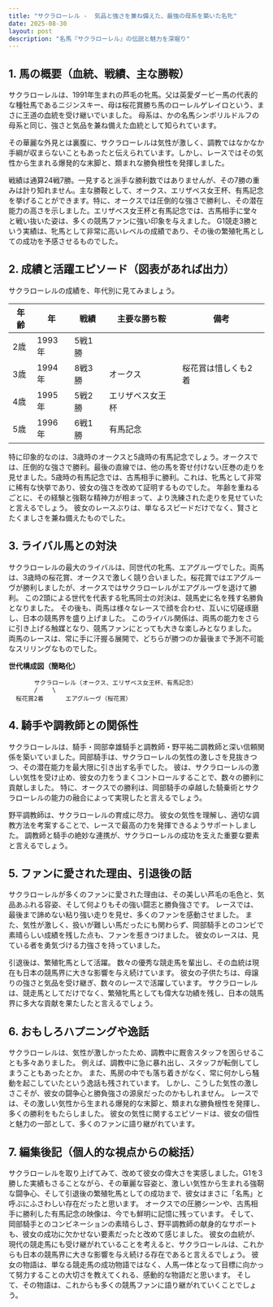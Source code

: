 ```yaml
---
title: "サクラローレル -  気品と強さを兼ね備えた、最強の母系を築いた名牝"
date: 2025-08-30
layout: post
description: "名馬『サクラローレル』の伝説と魅力を深堀り"
---
```


## 1. 馬の概要（血統、戦績、主な勝鞍）

サクラローレルは、1991年生まれの芦毛の牝馬。父は英愛ダービー馬の代表的な種牡馬であるニジンスキー、母は桜花賞勝ち馬のローレルゲレイロという、まさに王道の血統を受け継いでいました。  母系は、かの名馬シンボリルドルフの母系と同じ、強さと気品を兼ね備えた血統として知られています。

その華麗な外見とは裏腹に、サクラローレルは気性が激しく、調教ではなかなか手綱が収まらないこともあったと伝えられています。しかし、レースではその気性から生まれる爆発的な末脚と、類まれな勝負根性を発揮しました。

戦績は通算24戦7勝。一見すると派手な勝利数ではありませんが、その7勝の重みは計り知れません。主な勝鞍として、オークス、エリザベス女王杯、有馬記念を挙げることができます。特に、オークスでは圧倒的な強さで勝利し、その潜在能力の高さを示しました。エリザベス女王杯と有馬記念では、古馬相手に堂々と戦い抜いた姿は、多くの競馬ファンに強い印象を与えました。  G1競走3勝という実績は、牝馬として非常に高いレベルの成績であり、その後の繁殖牝馬としての成功を予感させるものでした。


## 2. 成績と活躍エピソード（図表があれば出力）

サクラローレルの成績を、年代別に見てみましょう。

| 年齢 | 年 | 戦績 | 主要な勝ち鞍 | 備考 |
|---|---|---|---|---|
| 2歳 | 1993年 | 5戦1勝 |  |  |
| 3歳 | 1994年 | 8戦3勝 | オークス | 桜花賞は惜しくも2着 |
| 4歳 | 1995年 | 5戦2勝 | エリザベス女王杯 |  |
| 5歳 | 1996年 | 6戦1勝 | 有馬記念 |  |


特に印象的なのは、3歳時のオークスと5歳時の有馬記念でしょう。オークスでは、圧倒的な強さで勝利。最後の直線では、他の馬を寄せ付けない圧巻の走りを見せました。5歳時の有馬記念では、古馬相手に勝利。これは、牝馬として非常に稀有な快挙であり、彼女の強さを改めて証明するものでした。  年齢を重ねるごとに、その経験と強靭な精神力が相まって、より洗練された走りを見せていたと言えるでしょう。  彼女のレースぶりは、単なるスピードだけでなく、賢さとたくましさを兼ね備えたものでした。


## 3. ライバル馬との対決

サクラローレルの最大のライバルは、同世代の牝馬、エアグルーヴでした。両馬は、3歳時の桜花賞、オークスで激しく競り合いました。桜花賞ではエアグルーヴが勝利しましたが、オークスではサクラローレルがエアグルーヴを退けて勝利。  この2頭による世代を代表する牝馬同士の対決は、競馬史に名を残す名勝負となりました。  その後も、両馬は様々なレースで顔を合わせ、互いに切磋琢磨し、日本の競馬界を盛り上げました。  このライバル関係は、両馬の能力をさらに引き上げる触媒となり、競馬ファンにとっても大きな楽しみとなりました。  両馬のレースは、常に手に汗握る展開で、どちらが勝つのか最後まで予測不可能なスリリングなものでした。

**世代構成図（簡略化）**

```
       サクラローレル（オークス、エリザベス女王杯、有馬記念）
       /    \
  桜花賞2着      エアグルーヴ（桜花賞）
```


## 4. 騎手や調教師との関係性

サクラローレルは、騎手・岡部幸雄騎手と調教師・野平祐二調教師と深い信頼関係を築いていました。岡部騎手は、サクラローレルの気性の激しさを見抜きつつ、その潜在能力を最大限に引き出す名手でした。  彼は、サクラローレルの激しい気性を受け止め、彼女の力をうまくコントロールすることで、数々の勝利に貢献しました。  特に、オークスでの勝利は、岡部騎手の卓越した騎乗術とサクラローレルの能力の融合によって実現したと言えるでしょう。

野平調教師は、サクラローレルの育成に尽力。  彼女の気性を理解し、適切な調教方法を考案することで、レースで最高の力を発揮できるようサポートしました。  調教師と騎手の絶妙な連携が、サクラローレルの成功を支えた重要な要素と言えるでしょう。


## 5. ファンに愛された理由、引退後の話

サクラローレルが多くのファンに愛された理由は、その美しい芦毛の毛色と、気品あふれる容姿、そして何よりもその強い闘志と勝負強さです。  レースでは、最後まで諦めない粘り強い走りを見せ、多くのファンを感動させました。  また、気性が激しく、扱いが難しい馬だったにも関わらず、岡部騎手とのコンビで素晴らしい成績を残した点も、ファンを惹きつけました。  彼女のレースは、見ている者を勇気づける力強さを持っていました。

引退後は、繁殖牝馬として活躍。  数々の優秀な競走馬を輩出し、その血統は現在も日本の競馬界に大きな影響を与え続けています。  彼女の子供たちは、母譲りの強さと気品を受け継ぎ、数々のレースで活躍しています。  サクラローレルは、競走馬としてだけでなく、繁殖牝馬としても偉大な功績を残し、日本の競馬界に多大な貢献を果たしたと言えるでしょう。


## 6. おもしろハプニングや逸話

サクラローレルは、気性が激しかったため、調教中に厩舎スタッフを困らせることも多々ありました。  例えば、調教中に急に暴れ出し、スタッフが転倒してしまうこともあったとか。  また、馬房の中でも落ち着きがなく、常に何かしら騒動を起こしていたという逸話も残されています。  しかし、こうした気性の激しさこそが、彼女の闘争心と勝負強さの源泉だったのかもしれません。  レースでは、その激しい気性から生まれる爆発的な末脚と、類まれな勝負根性を発揮し、多くの勝利をもたらしました。  彼女の気性に関するエピソードは、彼女の個性と魅力の一部として、多くのファンに語り継がれています。


## 7. 編集後記（個人的な視点からの総括）

サクラローレルを取り上げてみて、改めて彼女の偉大さを実感しました。G1を3勝した実績もさることながら、その華麗な容姿と、激しい気性から生まれる強靭な闘争心、そして引退後の繁殖牝馬としての成功まで、彼女はまさに「名馬」と呼ぶにふさわしい存在だったと思います。  オークスでの圧勝シーンや、古馬相手に勝利した有馬記念の映像は、今でも鮮明に記憶に残っています。  そして、岡部騎手とのコンビネーションの素晴らしさ、野平調教師の献身的なサポートも、彼女の成功に欠かせない要素だったと改めて感じました。  彼女の血統が、現代の競走馬にも受け継がれていることを考えると、サクラローレルは、これからも日本の競馬界に大きな影響を与え続ける存在であると言えるでしょう。  彼女の物語は、単なる競走馬の成功物語ではなく、人馬一体となって目標に向かって努力することの大切さを教えてくれる、感動的な物語だと思います。  そして、その物語は、これからも多くの競馬ファンに語り継がれていくことでしょう。
